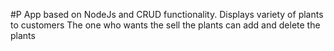 #P
App based on NodeJs and CRUD functionality.
Displays variety of plants to customers
The one who wants the sell the plants can add and delete the plants
